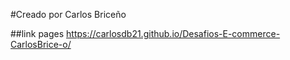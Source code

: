 #Creado por Carlos Briceño


##link pages  https://carlosdb21.github.io/Desafios-E-commerce-CarlosBrice-o/
